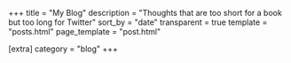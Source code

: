 +++
title = "My Blog"
description = "Thoughts that are too short for a book but too long for Twitter"
sort_by = "date"
transparent = true
template = "posts.html"
page_template = "post.html"

[extra]
category = "blog"
+++

